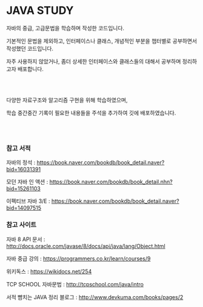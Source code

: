 # JAVA STUDY

자바의 중급, 고급문법을 학습하며 작성한 코드입니다.

기본적인 문법을 제외하고, 인터페이스나 클래스, 개념적인 부분을 챕터별로 공부하면서 작성했던 코드입니다.

자주 사용하지 않았거나, 좀더 상세한 인터페이스와 클래스들의 대해서 공부하며 정리하고자 배포합니다.

</br></br>


다양한 자료구조와 알고리즘 구현을 위해 학습하였으며, 

학습 중간중간 기록이 필요한 내용들을 주석을 추가하여 깃에 배포하였습니다.

</br></br>


### 참고 서적

자바의 정석 : https://book.naver.com/bookdb/book_detail.naver?bid=16031391

모던 자바 인 액션 : https://book.naver.com/bookdb/book_detail.nhn?bid=15261103

이펙티브 자바 3/E : https://book.naver.com/bookdb/book_detail.naver?bid=14097515



### 참고 사이트

자바 8 API 문서 :  http://docs.oracle.com/javase/8/docs/api/java/lang/Object.html

자바 중급 강의 : https://programmers.co.kr/learn/courses/9

위키독스 : https://wikidocs.net/254

TCP SCHOOL 자바문법 : http://tcpschool.com/java/intro

서적 뺨치는 JAVA 정리 블로그 : http://www.devkuma.com/books/pages/2
